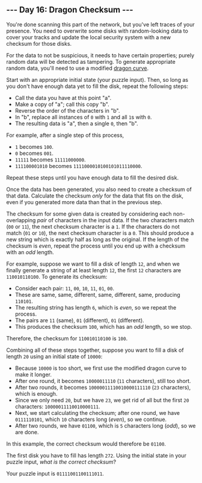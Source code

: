 ﻿
## --- Day 16: Dragon Checksum ---

You're done scanning this part of the network, but you've left traces of your presence. You need to  overwrite some disks  with random-looking data to cover your tracks and update the local security system with a new checksum for those disks.

For the data to not be suspicious, it needs to have certain properties; purely random data will be detected as tampering. To generate appropriate random data, you'll need to use a modified  [dragon curve](https://en.wikipedia.org/wiki/Dragon_curve).

Start with an appropriate initial state (your puzzle input). Then, so long as you don't have enough data yet to fill the disk, repeat the following steps:

-   Call the data you have at this point "a".
-   Make a copy of "a"; call this copy "b".
-   Reverse the order of the characters in "b".
-   In "b", replace all instances of  `0`  with  `1`  and all  `1`s with  `0`.
-   The resulting data is "a", then a single  `0`, then "b".

For example, after a single step of this process,

-   `1`  becomes  `100`.
-   `0`  becomes  `001`.
-   `11111`  becomes  `11111000000`.
-   `111100001010`  becomes  `1111000010100101011110000`.

Repeat these steps until you have enough data to fill the desired disk.

Once the data has been generated, you also need to create a checksum of that data. Calculate the checksum  _only_  for the data that fits on the disk, even if you generated more data than that in the previous step.

The checksum for some given data is created by considering each non-overlapping  _pair_  of characters in the input data. If the two characters match (`00`  or  `11`), the next checksum character is a  `1`. If the characters do not match (`01`  or  `10`), the next checksum character is a  `0`. This should produce a new string which is exactly half as long as the original. If the length of the checksum is  _even_, repeat the process until you end up with a checksum with an  _odd_  length.

For example, suppose we want to fill a disk of length  `12`, and when we finally generate a string of at least length  `12`, the first  `12`  characters are  `110010110100`. To generate its checksum:

-   Consider each pair:  `11`,  `00`,  `10`,  `11`,  `01`,  `00`.
-   These are same, same, different, same, different, same, producing  `110101`.
-   The resulting string has length  `6`, which is  _even_, so we repeat the process.
-   The pairs are  `11`  (same),  `01`  (different),  `01`  (different).
-   This produces the checksum  `100`, which has an  _odd_  length, so we stop.

Therefore, the checksum for  `110010110100`  is  `100`.

Combining all of these steps together, suppose you want to fill a disk of length  `20`  using an initial state of  `10000`:

-   Because  `10000`  is too short, we first use the modified dragon curve to make it longer.
-   After one round, it becomes  `10000011110`  (`11`  characters), still too short.
-   After two rounds, it becomes  `10000011110010000111110`  (`23`  characters), which is enough.
-   Since we only need  `20`, but we have  `23`, we get rid of all but the first  `20`  characters:  `10000011110010000111`.
-   Next, we start calculating the checksum; after one round, we have  `0111110101`, which  `10`  characters long (_even_), so we continue.
-   After two rounds, we have  `01100`, which is  `5`  characters long (_odd_), so we are done.

In this example, the correct checksum would therefore be  `01100`.

The first disk you have to fill has length  `272`. Using the initial state in your puzzle input,  _what is the correct checksum_?

Your puzzle input is  `01111001100111011`.